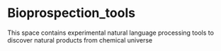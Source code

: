 # Bioprospection_tools
This space contains experimental natural language processing tools to discover natural products from chemical universe
